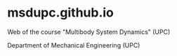 # msdupc.github.io
Web of the course "Multibody System Dynamics" (UPC)

Department of Mechanical Engineering (UPC)


